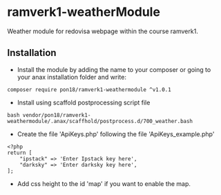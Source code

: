 # ramverk1-weatherModule
 Weather module for redovisa webpage within the course ramverk1.

 ## Installation
 * Install the module by adding the name to your composer or going to your anax installation folder and write:
 ```
 composer require pon18/ramverk1-weathermodule ^v1.0.1
 ```

* Install using scaffold postprocessing script file
```
bash vendor/pon18/ramverk1-weathermodule/.anax/scaffhold/postprocess.d/700_weather.bash
```
* Create the file 'ApiKeys.php' following the file 'ApiKeys_example.php'
```
<?php
return [
    "ipstack" => 'Enter Ipstack key here',
    "darksky" => 'Enter darksky key here',
];
```

* Add css height to the id 'map' if you want to enable the map.
